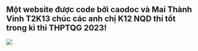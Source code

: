 ## Một website được code bởi caodoc và Mai Thành Vinh T2K13 chúc các anh chị K12 NQD thi tốt trong kì thi THPTQG 2023!
![](https://img.shields.io/github/last-commit/caodoc/neon?style="flat-square"&color="94a4ff")
